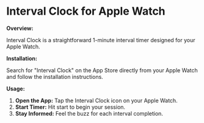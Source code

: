# Interval Clock for Apple Watch

**Overview:**

Interval Clock is a straightforward 1-minute interval timer designed for your Apple Watch.

**Installation:**

Search for "Interval Clock" on the App Store directly from your Apple Watch and follow the installation instructions.

**Usage:**

1. **Open the App:** Tap the Interval Clock icon on your Apple Watch.
3. **Start Timer:** Hit start to begin your session.
4. **Stay Informed:** Feel the buzz for each interval completion.
